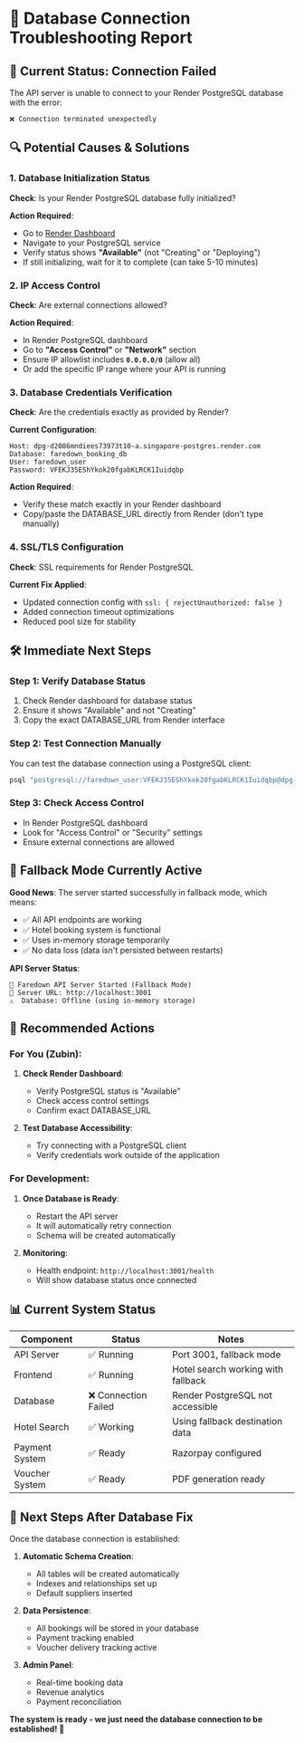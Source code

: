 # 🔧 Database Connection Troubleshooting Report

## 🚨 **Current Status: Connection Failed**

The API server is unable to connect to your Render PostgreSQL database with the error:
```
❌ Connection terminated unexpectedly
```

## 🔍 **Potential Causes & Solutions**

### **1. Database Initialization Status**
**Check**: Is your Render PostgreSQL database fully initialized?

**Action Required**:
- Go to [Render Dashboard](https://dashboard.render.com)
- Navigate to your PostgreSQL service
- Verify status shows **"Available"** (not "Creating" or "Deploying")
- If still initializing, wait for it to complete (can take 5-10 minutes)

### **2. IP Access Control**
**Check**: Are external connections allowed?

**Action Required**:
- In Render PostgreSQL dashboard
- Go to **"Access Control"** or **"Network"** section
- Ensure IP allowlist includes **`0.0.0.0/0`** (allow all)
- Or add the specific IP range where your API is running

### **3. Database Credentials Verification**
**Check**: Are the credentials exactly as provided by Render?

**Current Configuration**:
```
Host: dpg-d2086mndiees73973t10-a.singapore-postgres.render.com
Database: faredown_booking_db
User: faredown_user
Password: VFEKJ35EShYkok20fgabKLRCK1Iuidqbp
```

**Action Required**:
- Verify these match exactly in your Render dashboard
- Copy/paste the DATABASE_URL directly from Render (don't type manually)

### **4. SSL/TLS Configuration**
**Check**: SSL requirements for Render PostgreSQL

**Current Fix Applied**:
- Updated connection config with `ssl: { rejectUnauthorized: false }`
- Added connection timeout optimizations
- Reduced pool size for stability

## 🛠️ **Immediate Next Steps**

### **Step 1: Verify Database Status**
1. Check Render dashboard for database status
2. Ensure it shows "Available" and not "Creating"
3. Copy the exact DATABASE_URL from Render interface

### **Step 2: Test Connection Manually**
You can test the database connection using a PostgreSQL client:
```bash
psql "postgresql://faredown_user:VFEKJ35EShYkok20fgabKLRCK1Iuidqbp@dpg-d2086mndiees73973t10-a.singapore-postgres.render.com/faredown_booking_db?sslmode=require"
```

### **Step 3: Check Access Control**
- In Render PostgreSQL dashboard
- Look for "Access Control" or "Security" settings
- Ensure external connections are allowed

## 🔄 **Fallback Mode Currently Active**

**Good News**: The server started successfully in fallback mode, which means:
- ✅ All API endpoints are working
- ✅ Hotel booking system is functional
- ✅ Uses in-memory storage temporarily
- ✅ No data loss (data isn't persisted between restarts)

**API Server Status**:
```
🚀 Faredown API Server Started (Fallback Mode)
📍 Server URL: http://localhost:3001
⚠️  Database: Offline (using in-memory storage)
```

## 🎯 **Recommended Actions**

### **For You (Zubin)**:
1. **Check Render Dashboard**:
   - Verify PostgreSQL status is "Available"
   - Check access control settings
   - Confirm exact DATABASE_URL

2. **Test Database Accessibility**:
   - Try connecting with a PostgreSQL client
   - Verify credentials work outside of the application

### **For Development**:
1. **Once Database is Ready**:
   - Restart the API server
   - It will automatically retry connection
   - Schema will be created automatically

2. **Monitoring**:
   - Health endpoint: `http://localhost:3001/health`
   - Will show database status once connected

## 📊 **Current System Status**

| Component | Status | Notes |
|-----------|--------|-------|
| API Server | ✅ Running | Port 3001, fallback mode |
| Frontend | ✅ Running | Hotel search working with fallback |
| Database | ❌ Connection Failed | Render PostgreSQL not accessible |
| Hotel Search | ✅ Working | Using fallback destination data |
| Payment System | ✅ Ready | Razorpay configured |
| Voucher System | ✅ Ready | PDF generation ready |

## 🔄 **Next Steps After Database Fix**

Once the database connection is established:

1. **Automatic Schema Creation**:
   - All tables will be created automatically
   - Indexes and relationships set up
   - Default suppliers inserted

2. **Data Persistence**:
   - All bookings will be stored in your database
   - Payment tracking enabled
   - Voucher delivery tracking active

3. **Admin Panel**:
   - Real-time booking data
   - Revenue analytics
   - Payment reconciliation

**The system is ready - we just need the database connection to be established! 🚀**
